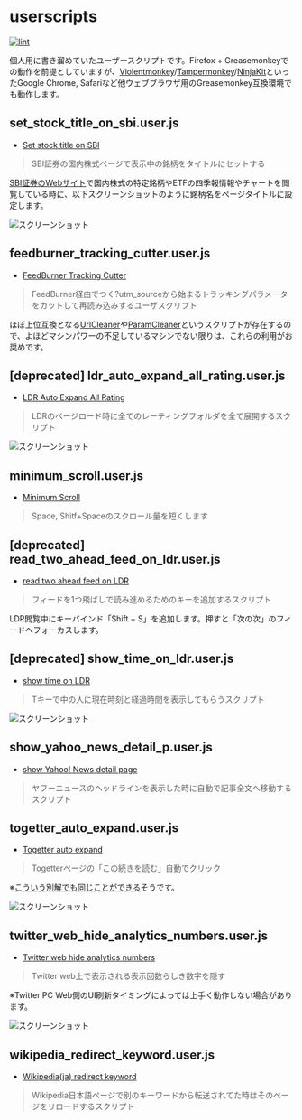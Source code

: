 userscripts
============

[![lint](https://github.com/raimon49/userscripts/actions/workflows/node-test.yml/badge.svg)](https://github.com/raimon49/userscripts/actions/workflows/node-test.yml)

個人用に書き溜めていたユーザースクリプトです。Firefox + Greasemonkeyでの動作を前提としていますが、[Violentmonkey](https://violentmonkey.github.io)/[Tampermonkey](https://www.tampermonkey.net)/[NinjaKit](http://os0x.hatenablog.com/entry/20100612/1276330696)といったGoogle Chrome, Safariなど他ウェブブラウザ用のGreasemonkey互換環境でも動作します。

set\_stock\_title\_on\_sbi.user.js
----------------------------------

* [Set stock title on SBI](https://github.com/raimon49/userscripts/raw/master/set_stock_title_on_sbi.user.js)

> SBI証券の国内株式ページで表示中の銘柄をタイトルにセットする

[SBI証券のWebサイト](https://www.sbisec.co.jp)で国内株式の特定銘柄やETFの四季報情報やチャートを閲覧している時に、以下スクリーンショットのように銘柄名をページタイトルに設定します。

![スクリーンショット](https://github.com/raimon49/userscripts/assets/221802/1bb86c35-97a4-4183-bd71-491be66a2afd)

feedburner\_tracking\_cutter.user.js
----------------------------------

* [FeedBurner Tracking Cutter](https://github.com/raimon49/userscripts/raw/master/feedburner_tracking_cutter.user.js)

> FeedBurner経由でつく?utm\_sourceから始まるトラッキングパラメータをカットして再読み込みするユーザスクリプト

ほぼ上位互換となる[UrlCleaner](https://github.com/ussy/greasemonkey/blob/master/urlcleaner.user.js)や[ParamCleaner](https://github.com/azu/ParamCleaner)というスクリプトが存在するので、よほどマシンパワーの不足しているマシンでない限りは、これらの利用がお奨めです。

[deprecated] ldr\_auto\_expand\_all\_rating.user.js
---------------------------------------------------

* [LDR Auto Expand All Rating](https://github.com/raimon49/userscripts/raw/master/ldr_auto_expand_all_rating.user.js)

> LDRのページロード時に全てのレーティングフォルダを全て展開するスクリプト

![スクリーンショット](http://sangoukan.xrea.jp/cgi-bin/tDiary/images/20140721_0.png)

minimum\_scroll.user.js
-----------------------

* [Minimum Scroll](https://github.com/raimon49/userscripts/raw/master/minimum_scroll.user.js)

> Space, Shitf+Spaceのスクロール量を短くします

[deprecated] read\_two\_ahead\_feed\_on\_ldr.user.js
----------------------------------------------------

* [read two ahead feed on LDR](https://github.com/raimon49/userscripts/raw/master/read_two_ahead_feed_on_ldr.user.js)

> フィードを1つ飛ばしで読み進めるためのキーを追加するスクリプト

LDR閲覧中にキーバインド「Shift + S」を追加します。押すと「次の次」のフィードへフォーカスします。

[deprecated] show\_time\_on\_ldr.user.js
----------------------------------------

* [show time on LDR](https://github.com/raimon49/userscripts/raw/master/show_time_on_ldr.user.js)

> Tキーで中の人に現在時刻と経過時間を表示してもらうスクリプト

![スクリーンショット](http://sangoukan.xrea.jp/cgi-bin/tDiary/images/20080913_1.jpg)

show\_yahoo\_news\_detail\_p.user.js
------------------------------------

* [show Yahoo! News detail page](https://github.com/raimon49/userscripts/raw/master/show_yahoo_news_detail_p.user.js)

> ヤフーニュースのヘッドラインを表示した時に自動で記事全文へ移動するスクリプト

togetter\_auto\_expand.user.js
-------------------------------

* [Togetter auto expand](https://github.com/raimon49/userscripts/raw/master/togetter_auto_expand.user.js)

> Togetterページの「この続きを読む」自動でクリック

※[こういう別解でも同じことができる](https://looxu.blogspot.com/2022/11/refactor-togetter-auto-expand.html)そうです。

![スクリーンショット](https://user-images.githubusercontent.com/221802/204266112-c4d563e4-783b-4093-8e4a-99b5adb3170b.png)

twitter\_web\_hide\_analytics\_numbers.user.js
----------------------------------------------

* [Twitter web hide analytics numbers](https://github.com/raimon49/userscripts/raw/master/twitter_web_hide_analytics_numbers.user.js)

> Twitter web上で表示される表示回数らしき数字を隠す

※Twitter PC Web側のUI刷新タイミングによっては上手く動作しない場合があります。

![スクリーンショット](https://user-images.githubusercontent.com/221802/214020996-16521737-6a1e-4d1c-977d-156141075147.png)

wikipedia\_redirect\_keyword.user.js
------------------------------------

* [Wikipedia(ja) redirect keyword](https://github.com/raimon49/userscripts/raw/master/wikipedia_redirect_keyword.user.js)

> Wikipedia日本語ページで別のキーワードから転送されてた時はそのページをリロードするスクリプト
